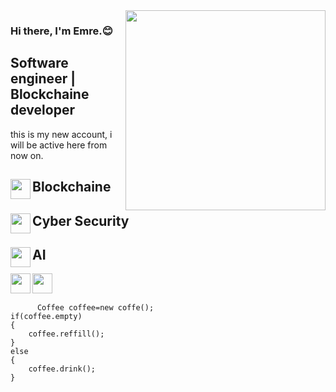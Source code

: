 

<img src="https://media.giphy.com/media/qgQUggAC3Pfv687qPC/giphy.gif"  align="right" widht="300" height="320">



### Hi there, I'm Emre.:blush:
## Software engineer | Blockchaine developer    
 this is my new account, i will be active here from now on.
 ##  <img src="https://media.giphy.com/media/doXBzUFJRxpaUbuaqz/giphy.gif" align="left" widht="70" height="32">   Blockchaine


 ##  <img src="https://media.giphy.com/media/l0IyeheChYxx2byDu/giphy.gif" align="left" widht="70" height="32">       Cyber Security
 ##  <img src="https://media.giphy.com/media/PjJ1cLHqLEveXysGDB/giphy-downsized.gif" align="left" widht="70" height="32">      AI


[<img height="32" width="32" src="https://unpkg.com/simple-icons@v7/icons/linkedin.svg"  align="left"/> ](https://tr.linkedin.com/in/emre-taş-119142235)
 
 
[<img height="32" width="32" src="https://unpkg.com/simple-icons@v7/icons/instagram.svg"  align="left"/> ](https://www.instagram.com/emre_tas_770/)
<br></br>

          Coffee coffee=new coffe();
    if(coffee.empty)
    {
        coffee.reffill();
    }
    else
    {
        coffee.drink();
    }
 


<br></br>





 

    









